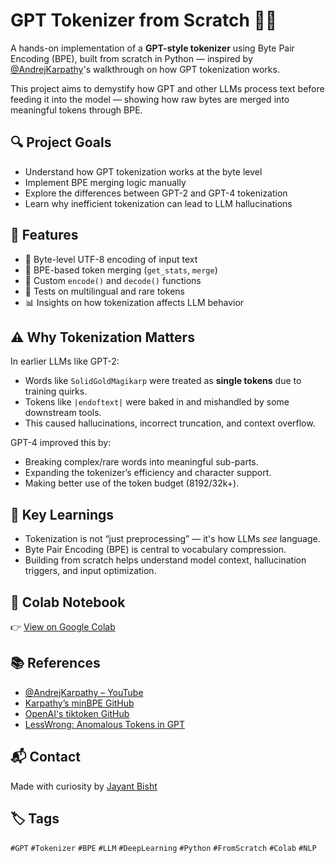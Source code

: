 
# GPT Tokenizer from Scratch 🧠🔤

A hands-on implementation of a **GPT-style tokenizer** using Byte Pair Encoding (BPE), built from scratch in Python — inspired by [@AndrejKarpathy](https://www.youtube.com/@AndrejKarpathy)'s walkthrough on how GPT tokenization works.

This project aims to demystify how GPT and other LLMs process text before feeding it into the model — showing how raw bytes are merged into meaningful tokens through BPE.

## 🔍 Project Goals

- Understand how GPT tokenization works at the byte level
- Implement BPE merging logic manually
- Explore the differences between GPT-2 and GPT-4 tokenization
- Learn why inefficient tokenization can lead to LLM hallucinations

## 🚀 Features

- 🔡 Byte-level UTF-8 encoding of input text
- 🔁 BPE-based token merging (`get_stats`, `merge`)
- 🔧 Custom `encode()` and `decode()` functions
- 🧪 Tests on multilingual and rare tokens
- 📊 Insights on how tokenization affects LLM behavior

## ⚠️ Why Tokenization Matters

In earlier LLMs like GPT-2:
- Words like `SolidGoldMagikarp` were treated as **single tokens** due to training quirks.
- Tokens like `|endoftext|` were baked in and mishandled by some downstream tools.
- This caused hallucinations, incorrect truncation, and context overflow.

GPT-4 improved this by:
- Breaking complex/rare words into meaningful sub-parts.
- Expanding the tokenizer’s efficiency and character support.
- Making better use of the token budget (8192/32k+).

## 🧠 Key Learnings

- Tokenization is not “just preprocessing” — it's how LLMs *see* language.
- Byte Pair Encoding (BPE) is central to vocabulary compression.
- Building from scratch helps understand model context, hallucination triggers, and input optimization.

## 📓 Colab Notebook

👉 [View on Google Colab](https://colab.research.google.com/drive/1y0KnCFZvGVf_odSfcNAws6kcDD7HsI0L?usp=sharing)

## 📚 References

- [@AndrejKarpathy – YouTube](https://www.youtube.com/@AndrejKarpathy)
- [Karpathy’s minBPE GitHub](https://github.com/karpathy/minbpe)
- [OpenAI's tiktoken GitHub](https://github.com/openai/tiktoken)
- [LessWrong: Anomalous Tokens in GPT](https://www.lesswrong.com/posts/ChtGdxk9mwZ2Rxogt/smartyheadercode-anomalous-tokens-for-gpt3-5-and-gpt-4-1)

## 📬 Contact

Made with curiosity by [Jayant Bisht](https://github.com/jayant1554)

## 🏷 Tags

`#GPT` `#Tokenizer` `#BPE` `#LLM` `#DeepLearning` `#Python` `#FromScratch` `#Colab` `#NLP`
